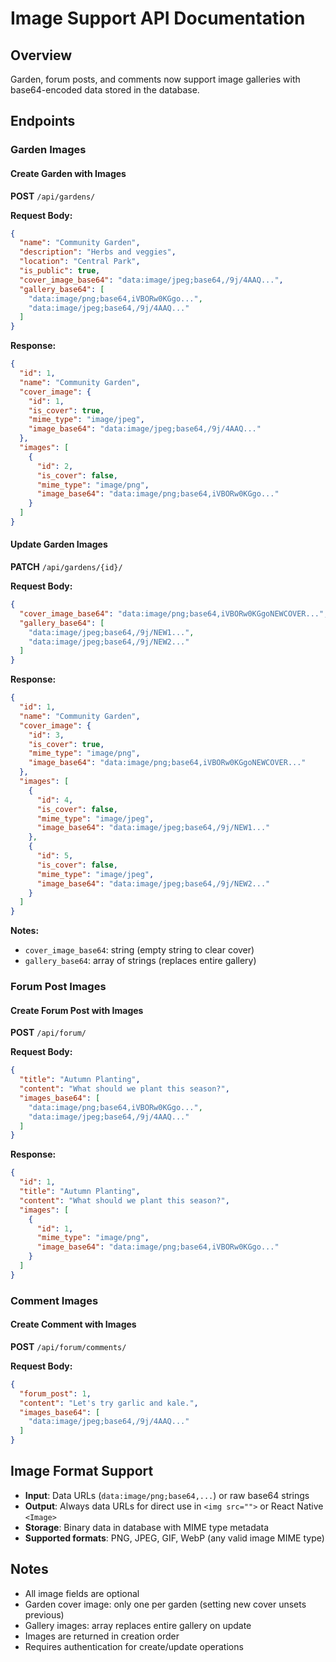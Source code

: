 # Image Support API Documentation

## Overview
Garden, forum posts, and comments now support image galleries with base64-encoded data stored in the database.

## Endpoints

### Garden Images

#### Create Garden with Images
**POST** `/api/gardens/`

**Request Body:**
```json
{
  "name": "Community Garden",
  "description": "Herbs and veggies", 
  "location": "Central Park",
  "is_public": true,
  "cover_image_base64": "data:image/jpeg;base64,/9j/4AAQ...",
  "gallery_base64": [
    "data:image/png;base64,iVBORw0KGgo...",
    "data:image/jpeg;base64,/9j/4AAQ..."
  ]
}
```

**Response:**
```json
{
  "id": 1,
  "name": "Community Garden",
  "cover_image": {
    "id": 1,
    "is_cover": true,
    "mime_type": "image/jpeg",
    "image_base64": "data:image/jpeg;base64,/9j/4AAQ..."
  },
  "images": [
    {
      "id": 2,
      "is_cover": false,
      "mime_type": "image/png", 
      "image_base64": "data:image/png;base64,iVBORw0KGgo..."
    }
  ]
}
```

#### Update Garden Images
**PATCH** `/api/gardens/{id}/`

**Request Body:**
```json
{
  "cover_image_base64": "data:image/png;base64,iVBORw0KGgoNEWCOVER...",
  "gallery_base64": [
    "data:image/jpeg;base64,/9j/NEW1...",
    "data:image/jpeg;base64,/9j/NEW2..."
  ]
}
```

**Response:**
```json
{
  "id": 1,
  "name": "Community Garden",
  "cover_image": {
    "id": 3,
    "is_cover": true,
    "mime_type": "image/png",
    "image_base64": "data:image/png;base64,iVBORw0KGgoNEWCOVER..."
  },
  "images": [
    {
      "id": 4,
      "is_cover": false,
      "mime_type": "image/jpeg",
      "image_base64": "data:image/jpeg;base64,/9j/NEW1..."
    },
    {
      "id": 5,
      "is_cover": false,
      "mime_type": "image/jpeg", 
      "image_base64": "data:image/jpeg;base64,/9j/NEW2..."
    }
  ]
}
```

**Notes:**
- `cover_image_base64`: string (empty string to clear cover)
- `gallery_base64`: array of strings (replaces entire gallery)

### Forum Post Images

#### Create Forum Post with Images
**POST** `/api/forum/`

**Request Body:**
```json
{
  "title": "Autumn Planting",
  "content": "What should we plant this season?",
  "images_base64": [
    "data:image/png;base64,iVBORw0KGgo...",
    "data:image/jpeg;base64,/9j/4AAQ..."
  ]
}
```

**Response:**
```json
{
  "id": 1,
  "title": "Autumn Planting",
  "content": "What should we plant this season?",
  "images": [
    {
      "id": 1,
      "mime_type": "image/png",
      "image_base64": "data:image/png;base64,iVBORw0KGgo..."
    }
  ]
}
```

### Comment Images

#### Create Comment with Images
**POST** `/api/forum/comments/`

**Request Body:**
```json
{
  "forum_post": 1,
  "content": "Let's try garlic and kale.",
  "images_base64": [
    "data:image/jpeg;base64,/9j/4AAQ..."
  ]
}
```

## Image Format Support

- **Input**: Data URLs (`data:image/png;base64,...`) or raw base64 strings
- **Output**: Always data URLs for direct use in `<img src="">` or React Native `<Image>`
- **Storage**: Binary data in database with MIME type metadata
- **Supported formats**: PNG, JPEG, GIF, WebP (any valid image MIME type)

## Notes

- All image fields are optional
- Garden cover image: only one per garden (setting new cover unsets previous)
- Gallery images: array replaces entire gallery on update
- Images are returned in creation order
- Requires authentication for create/update operations
